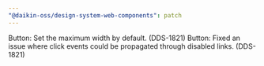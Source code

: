 ```yaml
---
"@daikin-oss/design-system-web-components": patch
---
```


Button: Set the maximum width by default. (DDS-1821)
Button: Fixed an issue where click events could be propagated through disabled links. (DDS-1821)
